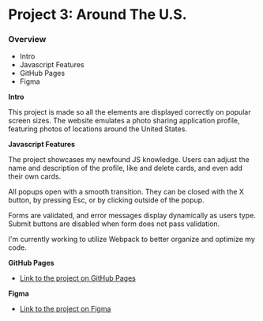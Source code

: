 # Project 3: Around The U.S.

### Overview  

* Intro  
* Javascript Features
* GitHub Pages 
* Figma  
  
**Intro**
  
This project is made so all the elements are displayed correctly on popular screen sizes.
The website emulates a photo sharing application profile, featuring photos of locations around the United States.

**Javascript Features**

The project showcases my newfound JS knowledge. Users can adjust the name and description of the profile, like and delete cards, and even add their own cards.

All popups open with a smooth transition. They can be closed with the X button, by pressing Esc, or by clicking outside of the popup.

Forms are validated, and error messages display dynamically as users type. Submit buttons are disabled when form does not pass validation.


I'm currently working to utilize Webpack to better organize and optimize my code.

**GitHub Pages**

* [Link to the project on GitHub Pages](https://jendoc.github.io/se_project_aroundtheus/)

**Figma**  
  
* [Link to the project on Figma](https://www.figma.com/file/ii4xxsJ0ghevUOcssTlHZv/Sprint-3%3A-Around-the-US?node-id=0%3A1)  

